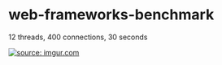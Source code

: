 # web-frameworks-benchmark

12 threads, 400 connections, 30 seconds

<a href="https://imgur.com/iojZT1O"><img src="https://i.imgur.com/iojZT1O.jpg" title="source: imgur.com" /></a>